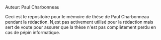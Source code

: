 Auteur: Paul Charbonneau

Ceci est le repositoire pour le mémoire de thèse de Paul Charbonneau pendant la rédaction. N,est pas activement utilisé pour la rédaction mais sert de voute pour assurer que la thèse n'est pas complètement perdu en cas de pépin informatique.
